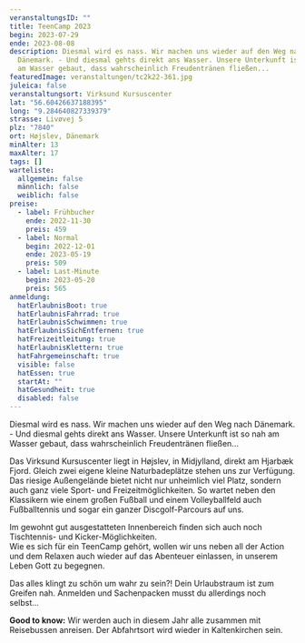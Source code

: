 ```yaml
---
veranstaltungsID: ""
title: TeenCamp 2023
begin: 2023-07-29
ende: 2023-08-08
description: Diesmal wird es nass. Wir machen uns wieder auf den Weg nach
  Dänemark. - Und diesmal gehts direkt ans Wasser. Unsere Unterkunft ist so nah
  am Wasser gebaut, dass wahrscheinlich Freudentränen fließen...
featuredImage: veranstaltungen/tc2k22-361.jpg
juleica: false
veranstaltungsort: Virksund Kursuscenter
lat: "56.60426637188395"
long: "9.284640827339379"
strasse: Livøvej 5
plz: "7840"
ort: Højslev, Dänemark
minAlter: 13
maxAlter: 17
tags: []
warteliste:
  allgemein: false
  männlich: false
  weiblich: false
preise:
  - label: Frühbucher
    ende: 2022-11-30
    preis: 459
  - label: Normal
    begin: 2022-12-01
    ende: 2023-05-19
    preis: 509
  - label: Last-Minute
    begin: 2023-05-20
    preis: 565
anmeldung:
  hatErlaubnisBoot: true
  hatErlaubnisFahrrad: true
  hatErlaubnisSchwimmen: true
  hatErlaubnisSichEntfernen: true
  hatFreizeitleitung: true
  hatErlaubnisKlettern: true
  hatFahrgemeinschaft: true
  visible: false
  hatEssen: true
  startAt: ""
  hatGesundheit: true
  disabled: false
---
```

Diesmal wird es nass. Wir machen uns wieder auf den Weg nach Dänemark. - Und diesmal gehts direkt ans Wasser. Unsere Unterkunft ist so nah am Wasser gebaut, dass wahrscheinlich Freudentränen fließen...

Das Virksund Kursuscenter liegt in Højslev, in Midjylland, direkt am Hjarbæk Fjord. Gleich zwei eigene kleine Naturbadeplätze stehen uns zur Verfügung. Das riesige Außengelände bietet nicht nur unheimlich viel Platz, sondern auch ganz viele Sport- und Freizeitmöglichkeiten. So wartet neben den Klassikern wie einem großen Fußball und einem Volleyballfeld auch Fußballtennis und sogar ein ganzer Discgolf-Parcours auf uns.

Im gewohnt gut ausgestatteten Innenbereich finden sich auch noch Tischtennis- und Kicker-Möglichkeiten.\
Wie es sich für ein TeenCamp gehört, wollen wir uns neben all der Action und dem Relaxen auch wieder auf das Abenteuer einlassen, in unserem Leben Gott zu begegnen.

Das alles klingt zu schön um wahr zu sein?! Dein Urlaubstraum ist zum Greifen nah. Anmelden und Sachenpacken musst du allerdings noch selbst...

**Good to know:** Wir werden auch in diesem Jahr alle zusammen mit Reisebussen anreisen. Der Abfahrtsort wird wieder in Kaltenkirchen sein.